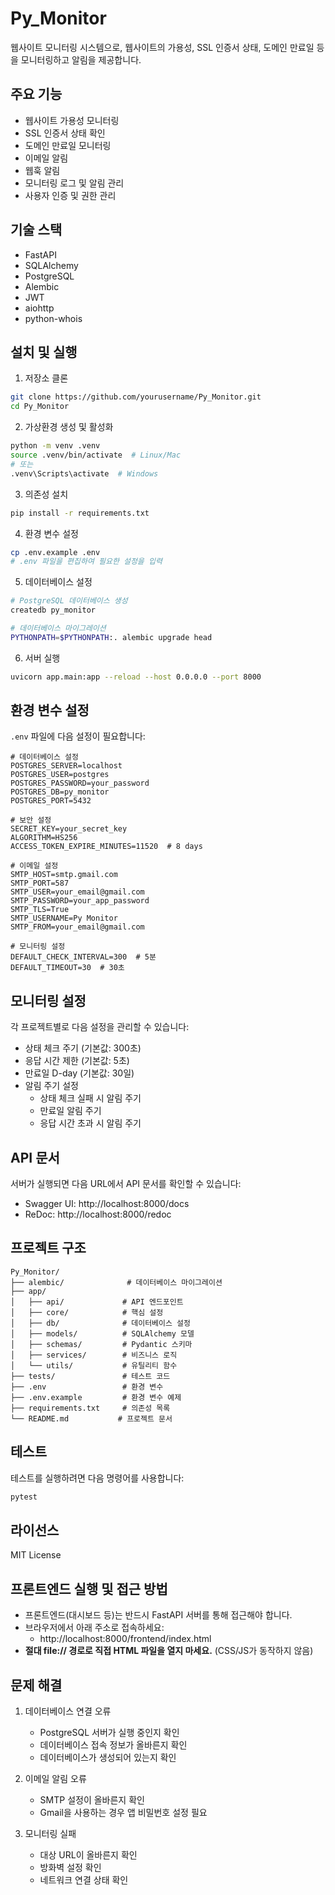 # Py_Monitor

웹사이트 모니터링 시스템으로, 웹사이트의 가용성, SSL 인증서 상태, 도메인 만료일 등을 모니터링하고 알림을 제공합니다.

## 주요 기능

- 웹사이트 가용성 모니터링
- SSL 인증서 상태 확인
- 도메인 만료일 모니터링
- 이메일 알림
- 웹훅 알림
- 모니터링 로그 및 알림 관리
- 사용자 인증 및 권한 관리

## 기술 스택

- FastAPI
- SQLAlchemy
- PostgreSQL
- Alembic
- JWT
- aiohttp
- python-whois

## 설치 및 실행

1. 저장소 클론
```bash
git clone https://github.com/yourusername/Py_Monitor.git
cd Py_Monitor
```

2. 가상환경 생성 및 활성화
```bash
python -m venv .venv
source .venv/bin/activate  # Linux/Mac
# 또는
.venv\Scripts\activate  # Windows
```

3. 의존성 설치
```bash
pip install -r requirements.txt
```

4. 환경 변수 설정
```bash
cp .env.example .env
# .env 파일을 편집하여 필요한 설정을 입력
```

5. 데이터베이스 설정
```bash
# PostgreSQL 데이터베이스 생성
createdb py_monitor

# 데이터베이스 마이그레이션
PYTHONPATH=$PYTHONPATH:. alembic upgrade head
```

6. 서버 실행
```bash
uvicorn app.main:app --reload --host 0.0.0.0 --port 8000
```

## 환경 변수 설정

`.env` 파일에 다음 설정이 필요합니다:

```env
# 데이터베이스 설정
POSTGRES_SERVER=localhost
POSTGRES_USER=postgres
POSTGRES_PASSWORD=your_password
POSTGRES_DB=py_monitor
POSTGRES_PORT=5432

# 보안 설정
SECRET_KEY=your_secret_key
ALGORITHM=HS256
ACCESS_TOKEN_EXPIRE_MINUTES=11520  # 8 days

# 이메일 설정
SMTP_HOST=smtp.gmail.com
SMTP_PORT=587
SMTP_USER=your_email@gmail.com
SMTP_PASSWORD=your_app_password
SMTP_TLS=True
SMTP_USERNAME=Py Monitor
SMTP_FROM=your_email@gmail.com

# 모니터링 설정
DEFAULT_CHECK_INTERVAL=300  # 5분
DEFAULT_TIMEOUT=30  # 30초
```

## 모니터링 설정

각 프로젝트별로 다음 설정을 관리할 수 있습니다:

- 상태 체크 주기 (기본값: 300초)
- 응답 시간 제한 (기본값: 5초)
- 만료일 D-day (기본값: 30일)
- 알림 주기 설정
  - 상태 체크 실패 시 알림 주기
  - 만료일 알림 주기
  - 응답 시간 초과 시 알림 주기

## API 문서

서버가 실행되면 다음 URL에서 API 문서를 확인할 수 있습니다:
- Swagger UI: http://localhost:8000/docs
- ReDoc: http://localhost:8000/redoc

## 프로젝트 구조

```
Py_Monitor/
├── alembic/              # 데이터베이스 마이그레이션
├── app/
│   ├── api/             # API 엔드포인트
│   ├── core/            # 핵심 설정
│   ├── db/              # 데이터베이스 설정
│   ├── models/          # SQLAlchemy 모델
│   ├── schemas/         # Pydantic 스키마
│   ├── services/        # 비즈니스 로직
│   └── utils/           # 유틸리티 함수
├── tests/               # 테스트 코드
├── .env                 # 환경 변수
├── .env.example         # 환경 변수 예제
├── requirements.txt     # 의존성 목록
└── README.md           # 프로젝트 문서
```

## 테스트

테스트를 실행하려면 다음 명령어를 사용합니다:

```bash
pytest
```

## 라이선스

MIT License

## 프론트엔드 실행 및 접근 방법

- 프론트엔드(대시보드 등)는 반드시 FastAPI 서버를 통해 접근해야 합니다.
- 브라우저에서 아래 주소로 접속하세요:
  - http://localhost:8000/frontend/index.html
- **절대 file:// 경로로 직접 HTML 파일을 열지 마세요.** (CSS/JS가 동작하지 않음)

## 문제 해결

1. 데이터베이스 연결 오류
   - PostgreSQL 서버가 실행 중인지 확인
   - 데이터베이스 접속 정보가 올바른지 확인
   - 데이터베이스가 생성되어 있는지 확인

2. 이메일 알림 오류
   - SMTP 설정이 올바른지 확인
   - Gmail을 사용하는 경우 앱 비밀번호 설정 필요

3. 모니터링 실패
   - 대상 URL이 올바른지 확인
   - 방화벽 설정 확인
   - 네트워크 연결 상태 확인 
